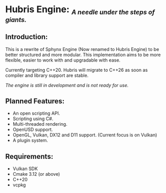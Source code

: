 # **Hubris Engine:** <small><sub>_A needle under the steps of giants._</sub></small>
## Introduction:
This is a rewrite of Sphynx Engine (Now renamed to Hubris Engine) to be better structured and more modular.
This implementation aims to be more flexible, easier to work with and upgradable with ease. 

Currently targeting C++20. Hubris will migrate to C++26 as soon as compiler and library support are stable.

*The engine is still in development and is not ready for use.*
## Planned Features:
- An open scripting API.
- Scripting using C#.
- Multi-threaded rendering.
- OpenUSD support.
- OpenGL, Vulkan, DX12 and D11 support. (Current focus is on Vulkan)
- A plugin system.
## Requirements:
- Vulkan SDK
- Cmake 3.12 (or above)
- C++20
- vcpkg